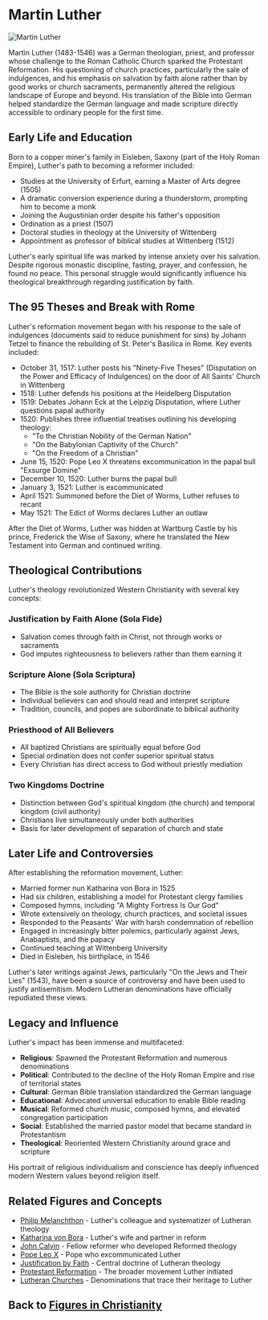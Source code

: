# Martin Luther

![Martin Luther](../../images/martin_luther.jpg)

Martin Luther (1483-1546) was a German theologian, priest, and professor whose challenge to the Roman Catholic Church sparked the Protestant Reformation. His questioning of church practices, particularly the sale of indulgences, and his emphasis on salvation by faith alone rather than by good works or church sacraments, permanently altered the religious landscape of Europe and beyond. His translation of the Bible into German helped standardize the German language and made scripture directly accessible to ordinary people for the first time.

## Early Life and Education

Born to a copper miner's family in Eisleben, Saxony (part of the Holy Roman Empire), Luther's path to becoming a reformer included:

- Studies at the University of Erfurt, earning a Master of Arts degree (1505)
- A dramatic conversion experience during a thunderstorm, prompting him to become a monk
- Joining the Augustinian order despite his father's opposition
- Ordination as a priest (1507)
- Doctoral studies in theology at the University of Wittenberg
- Appointment as professor of biblical studies at Wittenberg (1512)

Luther's early spiritual life was marked by intense anxiety over his salvation. Despite rigorous monastic discipline, fasting, prayer, and confession, he found no peace. This personal struggle would significantly influence his theological breakthrough regarding justification by faith.

## The 95 Theses and Break with Rome

Luther's reformation movement began with his response to the sale of indulgences (documents said to reduce punishment for sins) by Johann Tetzel to finance the rebuilding of St. Peter's Basilica in Rome. Key events included:

- October 31, 1517: Luther posts his "Ninety-Five Theses" (Disputation on the Power and Efficacy of Indulgences) on the door of All Saints' Church in Wittenberg
- 1518: Luther defends his positions at the Heidelberg Disputation
- 1519: Debates Johann Eck at the Leipzig Disputation, where Luther questions papal authority
- 1520: Publishes three influential treatises outlining his developing theology:
  - "To the Christian Nobility of the German Nation"
  - "On the Babylonian Captivity of the Church"
  - "On the Freedom of a Christian"
- June 15, 1520: Pope Leo X threatens excommunication in the papal bull "Exsurge Domine"
- December 10, 1520: Luther burns the papal bull
- January 3, 1521: Luther is excommunicated
- April 1521: Summoned before the Diet of Worms, Luther refuses to recant
- May 1521: The Edict of Worms declares Luther an outlaw

After the Diet of Worms, Luther was hidden at Wartburg Castle by his prince, Frederick the Wise of Saxony, where he translated the New Testament into German and continued writing.

## Theological Contributions

Luther's theology revolutionized Western Christianity with several key concepts:

### Justification by Faith Alone (Sola Fide)
- Salvation comes through faith in Christ, not through works or sacraments
- God imputes righteousness to believers rather than them earning it

### Scripture Alone (Sola Scriptura)
- The Bible is the sole authority for Christian doctrine
- Individual believers can and should read and interpret scripture
- Tradition, councils, and popes are subordinate to biblical authority

### Priesthood of All Believers
- All baptized Christians are spiritually equal before God
- Special ordination does not confer superior spiritual status
- Every Christian has direct access to God without priestly mediation

### Two Kingdoms Doctrine
- Distinction between God's spiritual kingdom (the church) and temporal kingdom (civil authority)
- Christians live simultaneously under both authorities
- Basis for later development of separation of church and state

## Later Life and Controversies

After establishing the reformation movement, Luther:

- Married former nun Katharina von Bora in 1525
- Had six children, establishing a model for Protestant clergy families
- Composed hymns, including "A Mighty Fortress Is Our God"
- Wrote extensively on theology, church practices, and societal issues
- Responded to the Peasants' War with harsh condemnation of rebellion
- Engaged in increasingly bitter polemics, particularly against Jews, Anabaptists, and the papacy
- Continued teaching at Wittenberg University
- Died in Eisleben, his birthplace, in 1546

Luther's later writings against Jews, particularly "On the Jews and Their Lies" (1543), have been a source of controversy and have been used to justify antisemitism. Modern Lutheran denominations have officially repudiated these views.

## Legacy and Influence

Luther's impact has been immense and multifaceted:

- **Religious**: Spawned the Protestant Reformation and numerous denominations
- **Political**: Contributed to the decline of the Holy Roman Empire and rise of territorial states
- **Cultural**: German Bible translation standardized the German language
- **Educational**: Advocated universal education to enable Bible reading
- **Musical**: Reformed church music, composed hymns, and elevated congregation participation
- **Social**: Established the married pastor model that became standard in Protestantism
- **Theological**: Reoriented Western Christianity around grace and scripture

His portrait of religious individualism and conscience has deeply influenced modern Western values beyond religion itself.

## Related Figures and Concepts

- [Philip Melanchthon](./philip_melanchthon.md) - Luther's colleague and systematizer of Lutheran theology
- [Katharina von Bora](./katharina_von_bora.md) - Luther's wife and partner in reform
- [John Calvin](./john_calvin.md) - Fellow reformer who developed Reformed theology
- [Pope Leo X](./pope_leo_x.md) - Pope who excommunicated Luther
- [Justification by Faith](../beliefs/justification.md) - Central doctrine of Lutheran theology
- [Protestant Reformation](../history/reformation.md) - The broader movement Luther initiated
- [Lutheran Churches](../denominations/lutheran.md) - Denominations that trace their heritage to Luther

## Back to [Figures in Christianity](./README.md)
